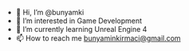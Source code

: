 - 👋 Hi, I’m @bunyamki
- 👀 I’m interested in Game Development
- 🌱 I’m currently learning Unreal Engine 4 
- 📫 How to reach me bunyaminkirmaci@gmail.com


